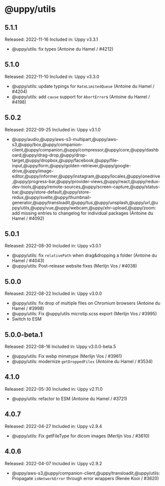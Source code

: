 # @uppy/utils

## 5.1.1

Released: 2022-11-16
Included in: Uppy v3.3.1

- @uppy/utils: fix types (Antoine du Hamel / #4212)

## 5.1.0

Released: 2022-11-10
Included in: Uppy v3.3.0

- @uppy/utils: update typings for `RateLimitedQueue` (Antoine du Hamel / #4204)
- @uppy/utils: add `cause` support for `AbortError`s (Antoine du Hamel / #4198)

## 5.0.2

Released: 2022-09-25
Included in: Uppy v3.1.0

- @uppy/audio,@uppy/aws-s3-multipart,@uppy/aws-s3,@uppy/box,@uppy/companion-client,@uppy/companion,@uppy/compressor,@uppy/core,@uppy/dashboard,@uppy/drag-drop,@uppy/drop-target,@uppy/dropbox,@uppy/facebook,@uppy/file-input,@uppy/form,@uppy/golden-retriever,@uppy/google-drive,@uppy/image-editor,@uppy/informer,@uppy/instagram,@uppy/locales,@uppy/onedrive,@uppy/progress-bar,@uppy/provider-views,@uppy/react,@uppy/redux-dev-tools,@uppy/remote-sources,@uppy/screen-capture,@uppy/status-bar,@uppy/store-default,@uppy/store-redux,@uppy/svelte,@uppy/thumbnail-generator,@uppy/transloadit,@uppy/tus,@uppy/unsplash,@uppy/url,@uppy/utils,@uppy/vue,@uppy/webcam,@uppy/xhr-upload,@uppy/zoom: add missing entries to changelog for individual packages (Antoine du Hamel / #4092)

## 5.0.1

Released: 2022-08-30
Included in: Uppy v3.0.1

- @uppy/utils: fix `relativePath` when drag&dropping a folder (Antoine du Hamel / #4043)
- @uppy/utils: Post-release website fixes (Merlijn Vos / #4038)

## 5.0.0

Released: 2022-08-22
Included in: Uppy v3.0.0

- @uppy/utils: fix drop of multiple files on Chromium browsers (Antoine du Hamel / #3998)
- @uppy/utils: Fix @uppy/utils microtip.scss export (Merlijn Vos / #3995)
- Switch to ESM

## 5.0.0-beta.1

Released: 2022-08-16
Included in: Uppy v3.0.0-beta.5

- @uppy/utils: Fix webp mimetype (Merlijn Vos / #3961)
- @uppy/utils: modernize `getDroppedFiles` (Antoine du Hamel / #3534)

## 4.1.0

Released: 2022-05-30
Included in: Uppy v2.11.0

- @uppy/utils: refactor to ESM (Antoine du Hamel / #3721)

## 4.0.7

Released: 2022-04-27
Included in: Uppy v2.9.4

- @uppy/utils: Fix getFileType for dicom images (Merlijn Vos / #3610)

## 4.0.6

Released: 2022-04-07
Included in: Uppy v2.9.2

- @uppy/aws-s3,@uppy/companion-client,@uppy/transloadit,@uppy/utils: Propagate `isNetworkError` through error wrappers (Renée Kooi / #3620)
